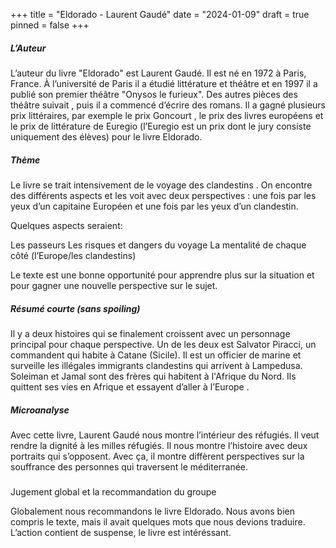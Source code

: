 +++
title = "Eldorado - Laurent Gaudé"
date = "2024-01-09"
draft = true
pinned = false
+++
##### L’Auteur

L’auteur du livre "Eldorado" est Laurent Gaudé. Il est né en 1972 à Paris, France. À l’université de Paris il a étudié littérature et théâtre et en 1997 il a publié son premier théâtre "Onysos le furieux". Des autres pièces des
théâtre suivait , puis il a commencé d’écrire des romans. Il a gagné plusieurs prix littéraires, par exemple le prix Goncourt , le prix des livres européens et le prix de littérature de Euregio (l’Euregio est un prix dont le jury consiste uniquement des élèves) pour le livre Eldorado.

##### Thème

Le livre se trait intensivement de le voyage des clandestins . On encontre des différents aspects et les voit avec deux perspectives : une fois par les yeux d’un capitaine Européen et une fois par les yeux d’un clandestin.

Quelques aspects seraient:

Les passeurs
Les risques et dangers du voyage
La mentalité de chaque côté (l’Europe/les clandestins)

Le texte est une bonne opportunité pour apprendre plus sur la situation et pour gagner une nouvelle
perspective sur le sujet.

##### Résumé courte (sans spoiling)


Il y a deux histoires qui se finalement croissent avec un personnage principal pour chaque
perspective. Un de les deux est Salvator Piracci, un commandent qui habite à Catane (Sicile). Il est un
officier de marine et surveille les illégales immigrants clandestins qui arrivent à Lampedusa.
Soleiman et Jamal sont des frères qui habitent à l'Afrique du Nord. Ils quittent ses vies en Afrique et
essayent d’aller à l’Europe .


##### Microanalyse


Avec cette livre, Laurent Gaudé nous montre l’intérieur des réfugiés. Il veut rendre la dignité à les milles réfugiés. Il nous montre l’histoire avec deux portraits qui s’opposent. Avec ça, il montre diffèrent perspectives sur la souffrance des personnes qui traversent le méditerranée.

##### 
Jugement global et la recommandation du groupe


Globalement nous recommandons le livre Eldorado. Nous avons bien compris le texte, mais il avait
quelques mots que nous devions traduire. L’action contient de suspense, le livre est intéréssant.